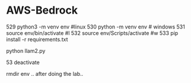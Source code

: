 # AWS-Bedrock


  529  python3 -m venv env  #linux
  530  python -m venv env  # windows
  531  source env/bin/activate #l
  532  source env/Scripts/activate #w
  533  pip install -r requirements.txt

  python llam2.py

  53  deactivate

  rmdir env .. after doing the lab..
